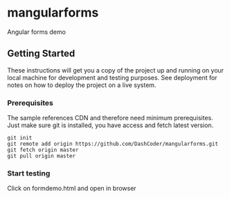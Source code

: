# mangularforms
Angular forms demo

## Getting Started

These instructions will get you a copy of the project up and running on your local machine for development and testing purposes. See deployment for notes on how to deploy the project on a live system.

### Prerequisites

The sample references CDN and therefore need minimum prerequisites. Just make sure git is installed, you have access and fetch latest version. 

```
git init
git remote add origin https://github.com/DashCoder/mangularforms.git
git fetch origin master
git pull origin master
```

### Start testing
Click on formdemo.html and open in browser
